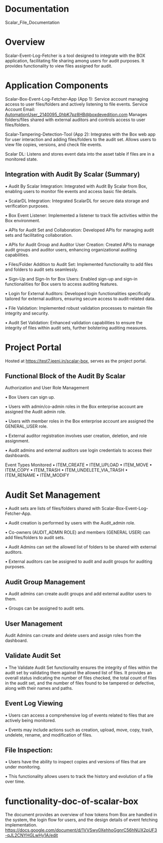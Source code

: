 # Documentation
Scalar_File_Documentation
# Overview
Scalar-Event-Log-Fetcher is a tool designed to integrate with the BOX application, facilitating file sharing among users for audit purposes. It provides functionality to view files assigned for audit.
# Application Components
Scalar-Box-Event-Log-Fetcher-App (App 1):
Service account managing access to user files/folders and actively listening to file events.
Service Account Email: AutomationUser_2140095_0hbK7pz8HB@boxdevedition.com
Manages folders/files shared with external auditors and controls access to user files/folders.

Scalar-Tampering-Detection-Tool (App 2):
Integrates with the Box web app for user interaction and adding files/folders to the audit set.
Allows users to view file copies, versions, and check file events.

Scalar DL:
Listens and stores event data into the asset table if files are in a monitored state.

##  Integration with Audit By Scalar (Summary)
•	Audit By Scalar Integration: Integrated with Audit By Scalar from Box, enabling users to monitor file events and access basic file details.

•	ScalarDL Integration: Integrated ScalarDL for secure data storage and verification purposes.

•	Box Event Listener: Implemented a listener to track file activities within the Box environment.

•	APIs for Audit Set and Collaboration: Developed APIs for managing audit sets and facilitating collaboration.

•	APIs for Audit Group and Auditor User Creation: Created APIs to manage audit groups and auditor users, enhancing organizational auditing capabilities.

•	Files/Folder Addition to Audit Set: Implemented functionality to add files and folders to audit sets seamlessly.

•	Sign-Up and Sign-In for Box Users: Enabled sign-up and sign-in functionalities for Box users to access auditing features.

•	Login for External Auditors: Developed login functionalities specifically tailored for external auditors, ensuring secure access to audit-related data.

•	File Validation: Implemented robust validation processes to maintain file integrity and security.

•	Audit Set Validation: Enhanced validation capabilities to ensure the integrity of files within audit sets, further bolstering auditing measures.


# Project Portal
Hosted at https://test7.jeeni.in/scalar-box, serves as the project portal.



## Functional Block of the Audit By Scalar

Authorization and User Role Management

•	Box Users can sign up.

•	Users with admin/co-admin roles in the Box enterprise account are assigned the Audit admin role.

•	Users with member roles in the Box enterprise account are assigned the GENERAL_USER role.

•	External auditor registration involves user creation, deletion, and role assignment.

•	Audit admins and external auditors use login credentials to access their dashboards.

Event Types Monitored
•	ITEM_CREATE
•	ITEM_UPLOAD
•	ITEM_MOVE
•	ITEM_COPY
•	ITEM_TRASH
•	ITEM_UNDELETE_VIA_TRASH
•	ITEM_RENAME
•	ITEM_MODIFY

# Audit Set Management


•	Audit sets are lists of files/folders shared with Scalar-Box-Event-Log-Fetcher-App.

•	Audit creation is performed by users with the Audit_admin role.

•	Co-owners (AUDIT_ADMIN ROLE) and members (GENERAL USER) can add files/folders to audit sets.

•	Audit Admins can set the allowed list of folders to be shared with external auditors.

•	External auditors can be assigned to audit and audit groups for auditing purposes.

## Audit Group Management


•	Audit admins can create audit groups and add external auditor users to them.

•	Groups can be assigned to audit sets.

## User Management

Audit Admins can create and delete users and assign roles from the dashboard.

## Validate Audit Set 
•	The Validate Audit Set functionality ensures the integrity of files within the audit set by validating them against the allowed list of files. It provides an overall status indicating the number of files checked, the total count of files in the audit set, and the number of files found to be tampered or defective, along with their names and paths.

## Event Log Viewing


•	Users can access a comprehensive log of events related to files that are actively being monitored.

•	Events may include actions such as creation, upload, move, copy, trash, undelete, rename, and modification of files.

## File Inspection:


•	Users have the ability to inspect copies and versions of files that are under monitoring.

•	This functionality allows users to track the history and evolution of a file over time.

# functionality-doc-of-scalar-box
The document provides an overview of how tokens from Box are handled in the system, the login flow for users, and the design details of event fetching implementation.
https://docs.google.com/document/d/1VVSwy0XehhoGgnrC56hNUX2pUF3-qJL2CNYHGLwHy1A/edit

